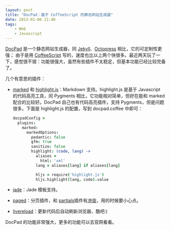 ```yaml
---
layout: post
title: "DocPad：基于 CoffeeScript 的静态网站生成器"
date: 2013-01-06 21:40
tags:
    - Web
    - Javascript
---
```


[DocPad][] 是一个静态网站生成器，同 [Jekyll][]、[Octopress][] 相比，它的可定制性更强；
由于是用 [CoffeeScript][] 写的，速度也比以上两个快很多。最近两天玩了一下，感觉很不错：功能很强大，虽然有些插件不太稳定，但基本功能已经比较完备了。

几个有意思的插件：

- [marked][] 和 [highlight.js][]：Markdown 支持。highlight.js 是基于 Javascript 的代码高亮工具，同 Pygments 相比，它功能相对简单，但好在能和 marked 配合的比较好。DocPad 自己也有代码高亮插件，支持 Pygments，但是问题很多。下面是 highlight.js 的配置，写到 docpad.coffee 中即可：

    ~~~ coffeescript
    docpadConfig =
      plugins:
        marked:
          markedOptions:
            pedantic: false
            gfm: true
            sanitize: false
            highlight: (code, lang) ->
              aliases =
                html: 'xml'
              lang = aliases[lang] if aliases[lang]

              hljs = require('highlight.js')
              hljs.highlight(lang, code).value
    ~~~

- [jade][]：Jade 模板支持。
- [paged][]：分页插件，和 [partials][]插件有[冲突][partials-conflict]，用的时候要小心点。
- [livereload][]：更新代码后自动刷新浏览器，酷吧:)

DocPad 的功能非常强大，更多的功能可以去官网看看。

[docpad]: http://docpad.org
[jekyll]: https://github.com/mojombo/jekyll
[octopress]: http://octopress.org
[coffeescript]: http://coffeescript.org
[marked]: https://github.com/docpad/docpad-plugin-marked
[highlight.js]: https://github.com/isagalaev/highlight.js
[jade]: https://github.com/docpad/docpad-plugin-jade
[coffee-plugin]: https://github.com/docpad/docpad-plugin-jade
[paged]: https://github.com/docpad/docpad-plugin-paged
[partials]: https://github.com/docpad/docpad-plugin-partials
[livereload]: https://github.com/docpad/docpad-plugin-livereload
[partials-conflict]: https://github.com/bevry/docpad/issues/116#issuecomment-11916419
